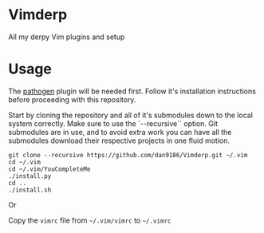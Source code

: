 # Vimderp
All my derpy Vim plugins and setup

# Usage
The [pathogen](https://github.com/tpope/vim-pathogen) plugin will be needed first.  Follow it's installation instructions before proceeding with this repository.

Start by cloning the repository and all of it's submodules down to the local system correctly.  Make sure to use the `--recursive`` option.  Git submodules are in use, and to avoid extra work you can have all the submodules download their respective projects in one fluid motion.

```
git clone --recursive https://github.com/dan9186/Vimderp.git ~/.vim
cd ~/.vim
cd ~/.vim/YouCompleteMe
./install.py
cd ..
./install.sh
```
Or

Copy the `vimrc` file from `~/.vim/vimrc` to `~/.vimrc`
